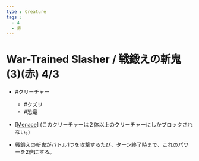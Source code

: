 ```yaml
---
type : Creature
tags : 
  - 4
  - 赤
---
```

# War-Trained Slasher / 戦鍛えの斬鬼 (3)(赤) 4/3

* #クリーチャー
  * #クズリ
  * #恐竜

* [[Menace]] (このクリーチャーは２体以上のクリーチャーにしかブロックされない。)
* 戦鍛えの斬鬼がバトル1つを攻撃するたび、ターン終了時まで、これのパワーを2倍にする。

[//begin]: # "Autogenerated link references for markdown compatibility"
[Menace]: ../../KeywordAbilities/Menace.md "Menace / 威迫"
[//end]: # "Autogenerated link references"
